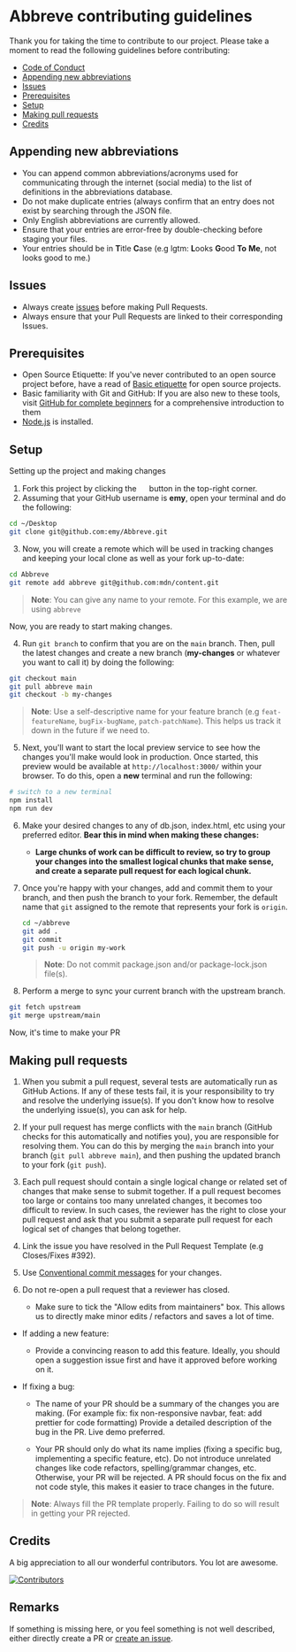 # Abbreve contributing guidelines

Thank you for taking the time to contribute to our project. Please take a moment to read the following guidelines before contributing:

- [Code of Conduct](https://github.com/Njong392/Abbreve/blob/structure/CODE_OF_CONDUCT.md)
- [Appending new abbreviations](#appending-new-abbreviations)
- [Issues](#issues)
- [Prerequisites](#prerequisites)
- [Setup](#setup)
- [Making pull requests](#making-pull-requests)
- [Credits](#credits)

## Appending new abbreviations

- You can append common abbreviations/acronyms used for communicating through the internet (social media) to the list of definitions in the abbreviations database.
- Do not make duplicate entries (always confirm that an entry does not exist by searching through the JSON file.
- Only English abbreviations are currently allowed.
- Ensure that your entries are error-free by double-checking before staging your files.
- Your entries should be in **T**itle **C**ase (e.g lgtm: **L**ooks **G**ood **To** **Me**, not looks good to me.)

## Issues

- Always create [issues](https://github.com/Njong392/Abbreve/issues) before making Pull Requests.
- Always ensure that your Pull Requests are linked to their corresponding Issues.

## Prerequisites

- Open Source Etiquette: If you've never contributed to an open source project before, have a read of [Basic etiquette](https://developer.mozilla.org/en-US/docs/MDN/Contribute/GitHub_beginners) for open source projects.
- Basic familiarity with Git and GitHub: If you are also new to these tools, visit [GitHub for complete beginners](https://developer.mozilla.org/en-US/docs/MDN/Contribute/GitHub_beginners) for a comprehensive introduction to them
- [Node.js](https://nodejs.org/) is installed.

## Setup

Setting up the project and making changes

1. Fork this project by clicking the <a href="https://github.com/Njong392/Abbreve/fork"><img src="https://i.imgur.com/G4z1kEe.png" height="15px" width="15px"></a> button in the top-right corner.
2. Assuming that your GitHub username is **emy**, open your terminal and do the following:

```sh
cd ~/Desktop
git clone git@github.com:emy/Abbreve.git 
```

3. Now, you will create a remote which will be used in tracking changes and keeping your local clone as well as your fork up-to-date:

```sh
cd Abbreve
git remote add abbreve git@github.com:mdn/content.git
```

> **Note**:  You can give any name to your remote. For this example, we are using `abbreve`

Now, you are ready to start making changes.

4. Run `git branch` to confirm that you are on the `main` branch. Then,
pull the latest changes and create a new branch (**my-changes** or whatever you want to call it) by doing the following:

```sh
git checkout main
git pull abbreve main
git checkout -b my-changes
```

> **Note**: Use a self-descriptive name for your feature branch (e.g `feat-featureName`, `bugFix-bugName`, `patch-patchName`). This helps us track it down in the future if we need to.

5. Next, you'll want to start the local preview service to see how the changes you'll make would look in production. Once started, this preview would be available at `http://localhost:3000/` within your browser. To do this, open a **new** terminal and run the following:

```sh
# switch to a new terminal
npm install
npm run dev
```

6. Make your desired changes to any of db.json, index.html, etc using your preferred editor. **Bear this in mind when making these changes:**
    - **Large chunks of work can be difficult to review, so try to group your changes into the smallest logical chunks that make sense, and create a separate pull request for each logical chunk.**

7. Once you're happy with your changes, add and commit them to your branch,
and then push the branch to your fork. Remember, the default name that
`git` assigned to the remote that represents your fork is `origin`.

    ```sh
    cd ~/abbreve
    git add .
    git commit
    git push -u origin my-work
    ```

    > **Note**: Do not commit package.json and/or package-lock.json file(s).

8. Perform a merge to sync your current branch with the upstream branch.

 ```bash
git fetch upstream
git merge upstream/main
```

Now, it's time to make your PR

## Making pull requests

1. When you submit a pull request, several tests are automatically run
   as GitHub Actions. If
   any of these tests fail, it is your responsibility to try and
   resolve the underlying issue(s). If you don't know how to resolve the
   underlying issue(s), you can ask for help.

2. If your pull request has merge conflicts with the `main` branch (GitHub
   checks for this automatically and notifies you), you are responsible for
   resolving them. You can do this by merging the `main` branch into your
   branch (`git pull abbreve main`), and then pushing the updated branch to
   your fork (`git push`).

3. Each pull request should contain a single logical change or related set
   of changes that make sense to submit together. If a pull request becomes
   too large or contains too many unrelated changes, it becomes too difficult
   to review. In such cases, the reviewer has the right
   to close your pull request and ask that you submit a separate pull request
   for each logical set of changes that belong together.

4. Link the issue you have resolved in the Pull Request Template (e.g Closes/Fixes #392).
5. Use [Conventional commit messages](https://www.conventionalcommits.org/en/v1.0.0/) for your changes.
6. Do not re-open a pull request that a reviewer has closed.
    - Make sure to tick the "Allow edits from maintainers" box. This allows us to directly make minor edits / refactors and saves a lot of time.

- If adding a new feature:
  - Provide a convincing reason to add this feature. Ideally, you should open a suggestion issue first and have it approved before working on it.
  
- If fixing a bug:
  - The name of your PR should be a summary of the changes you are making. (For example fix: fix non-responsive navbar, feat: add prettier for code formatting)
  Provide a detailed description of the bug in the PR. Live demo preferred.

  - Your PR should only do what its name implies (fixing a specific bug, implementing a specific feature, etc). Do not introduce unrelated changes like code refactors, spelling/grammar changes, etc. Otherwise, your PR will be rejected. A PR should focus on the fix and not code style, this makes it easier to trace changes in the future.
  
> **Note**: Always fill the PR template properly. Failing to do so will result in getting your PR rejected.

## Credits

A big appreciation to all our wonderful contributors. You lot are awesome.

[![Contributors](https://contrib.rocks/image?repo=Njong392/Abbreve)](https://github.com/Njong392/Abbreve/graphs/contributors)

## Remarks

If something is missing here, or you feel something is not well described, either directly create a PR or [create an issue](https://github.com/Njong392/Abbreve/issues).
